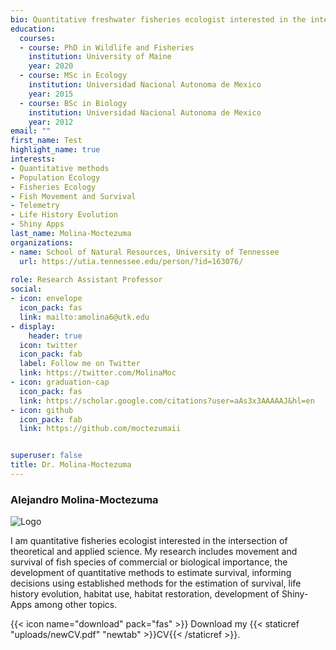 ```yaml
---
bio: Quantitative freshwater fisheries ecologist interested in the intersection of theoretical and applied science.
education:
  courses:
  - course: PhD in Wildlife and Fisheries
    institution: University of Maine
    year: 2020
  - course: MSc in Ecology
    institution: Universidad Nacional Autonoma de Mexico
    year: 2015
  - course: BSc in Biology
    institution: Universidad Nacional Autonoma de Mexico
    year: 2012
email: ""
first_name: Test
highlight_name: true
interests:
- Quantitative methods
- Population Ecology
- Fisheries Ecology
- Fish Movement and Survival
- Telemetry
- Life History Evolution
- Shiny Apps
last_name: Molina-Moctezuma
organizations:
- name: School of Natural Resources, University of Tennessee
  url: https://utia.tennessee.edu/person/?id=163076/
  
role: Research Assistant Professor
social:
- icon: envelope
  icon_pack: fas
  link: mailto:amolina6@utk.edu
- display:
    header: true
  icon: twitter
  icon_pack: fab
  label: Follow me on Twitter
  link: https://twitter.com/MolinaMoc
- icon: graduation-cap
  icon_pack: fas
  link: https://scholar.google.com/citations?user=aAs3x3AAAAAJ&hl=en
- icon: github
  icon_pack: fab
  link: https://github.com/moctezumaii


superuser: false
title: Dr. Molina-Moctezuma
---
```


### Alejandro Molina-Moctezuma
![Logo](icon.png)

I am quantitative fisheries ecologist interested in the intersection of theoretical and applied science. My research includes movement and survival of fish species of commercial or biological importance, the development of quantitative methods to estimate survival, informing decisions using established methods for the estimation of survival, life history evolution, habitat use, habitat restoration, development of Shiny-Apps among other topics. 

{{< icon name="download" pack="fas" >}} Download my {{< staticref "uploads/newCV.pdf" "newtab" >}}CV{{< /staticref >}}.
